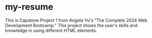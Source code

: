 # my-resume
This is Capstone Project 1 from Angela Yu's "The Complete 2024 Web Development Bootcamp." This project shows the user's skills and knowledge in using different HTML elements.
